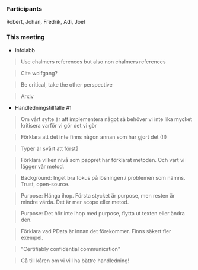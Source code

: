 ### Participants
Robert, Johan, Fredrik, Adi, Joel

### This meeting
* Infolabb

> Use chalmers references but also non chalmers references

> Cite wolfgang?

> Be critical, take the other perspective

> Arxiv

* Handledningstillfälle #1

> Om vårt syfte är att implementera något så behöver vi inte lika mycket kritisera varför vi gör det vi gör

> Förklara att det inte finns någon annan som har gjort det (!!)

> Typer är svårt att förstå

> Förklara vilken nivå som pappret har förklarat metoden. Och vart vi lägger vår metod. 

> Background: Inget bra fokus på lösningen / problemen som nämns. Trust, open-source. 

> Purpose: Hänga ihop. Första stycket är purpose, men resten är mindre värda. Det är mer scope eller metod. 

> Purpose: Det hör inte ihop med purpose, flytta ut texten eller ändra den.

> Förklara vad PData är innan det förekommer. Finns säkert fler exempel.

> "Certifiably confidential communication"

> Gå till kåren om vi vill ha bättre handledning!

> 
